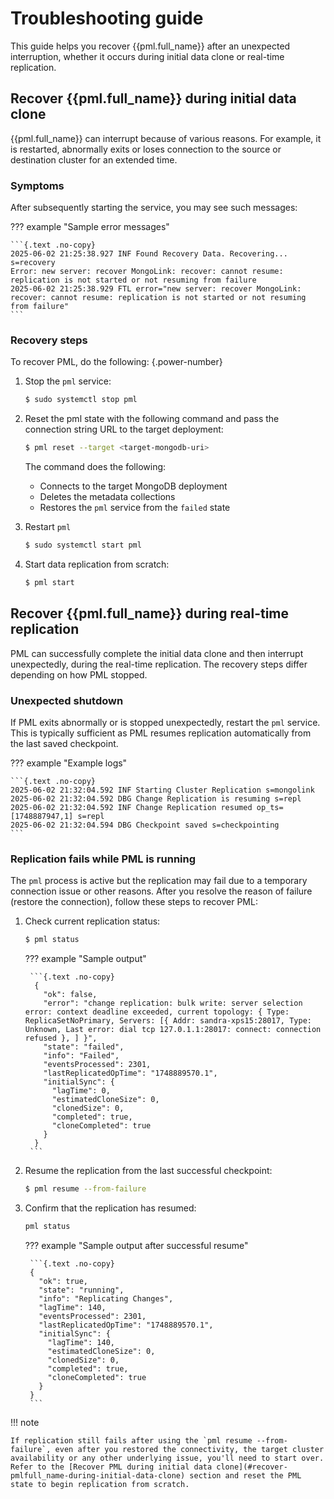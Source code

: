 # Troubleshooting guide

This guide helps you recover {{pml.full_name}} after an unexpected interruption, whether it occurs during initial data clone or real-time replication.

## Recover {{pml.full_name}} during initial data clone

{{pml.full_name}} can interrupt because of various reasons. For example, it is restarted, abnormally exits or loses connection to the source or destination cluster for an extended time. 

### Symptoms

After subsequently starting the service, you may see such messages:

??? example "Sample error messages"

    ```{.text .no-copy}
    2025-06-02 21:25:38.927 INF Found Recovery Data. Recovering... s=recovery
    Error: new server: recover MongoLink: recover: cannot resume: replication is not started or not resuming from failure
    2025-06-02 21:25:38.929 FTL error="new server: recover MongoLink: recover: cannot resume: replication is not started or not resuming from failure"
    ```

### Recovery steps 

To recover PML, do the following:
{.power-number}

1. Stop the `pml` service:

    ```{.bash data-prompt="$"}
    $ sudo systemctl stop pml
    ```

2. Reset the pml state with the following command and pass the connection string URL to the target deployment:
 
    ```{.bash data-prompt="$"}
    $ pml reset --target <target-mongodb-uri>
    ```

    The command does the following:

    * Connects to the target MongoDB deployment
    * Deletes the metadata collections 
    * Restores the `pml` service from the `failed` state

3. Restart `pml`

    ```{.bash data-prompt="$"}
    $ sudo systemctl start pml
    ```

4. Start data replication from scratch:

    ```{.bash data-prompt="$"}
    $ pml start
    ```

## Recover {{pml.full_name}} during real-time replication

PML can successfully complete the initial data clone and then interrupt unexpectedly, during the real-time replication. The recovery steps differ depending on how PML stopped.

### Unexpected shutdown

If PML exits abnormally or is stopped unexpectedly, restart the `pml` service. This is typically sufficient as PML resumes replication automatically from the last saved checkpoint.

??? example "Example logs"

    ```{.text .no-copy}
    2025-06-02 21:32:04.592 INF Starting Cluster Replication s=mongolink
    2025-06-02 21:32:04.592 DBG Change Replication is resuming s=repl
    2025-06-02 21:32:04.592 INF Change Replication resumed op_ts=[1748887947,1] s=repl
    2025-06-02 21:32:04.594 DBG Checkpoint saved s=checkpointing
    ```

### Replication fails while PML is running

The `pml` process is active but the replication may fail due to a temporary connection issue or other reasons. After you resolve the reason of failure (restore the connection), follow these steps to recover PML:

1. Check current replication status:

    ```{.bash data-prompt="$"}
    $ pml status
    ```

    ??? example "Sample output"
        
        ```{.text .no-copy}
         {
           "ok": false,
           "error": "change replication: bulk write: server selection error: context deadline exceeded, current topology: { Type: ReplicaSetNoPrimary, Servers: [{ Addr: sandra-xps15:28017, Type:          Unknown, Last error: dial tcp 127.0.1.1:28017: connect: connection refused }, ] }",
           "state": "failed",
           "info": "Failed",
           "eventsProcessed": 2301,
           "lastReplicatedOpTime": "1748889570.1",
           "initialSync": {
             "lagTime": 0,
             "estimatedCloneSize": 0,
             "clonedSize": 0,
             "completed": true,
             "cloneCompleted": true
           }
         }
        ```

2. Resume the replication from the last successful checkpoint:
    
    ```{.bash data-prompt="$"}
    $ pml resume --from-failure
    ```

3. Confirm that the replication has resumed:
   
    ```{.bash data-prompt="$"}
    pml status
    ```

    ??? example "Sample output after successful resume"
  
        ```{.text .no-copy}
        {
          "ok": true,
          "state": "running",
          "info": "Replicating Changes",
          "lagTime": 140,
          "eventsProcessed": 2301,
          "lastReplicatedOpTime": "1748889570.1",
          "initialSync": {
            "lagTime": 140,
            "estimatedCloneSize": 0,
            "clonedSize": 0,
            "completed": true,
            "cloneCompleted": true
          }
        }
        ```

!!! note

    If replication still fails after using the `pml resume --from-failure`, even after you restored the connectivity, the target cluster availability or any other underlying issue, you'll need to start over. Refer to the [Recover PML during initial data clone](#recover-pmlfull_name-during-initial-data-clone) section and reset the PML state to begin replication from scratch.
